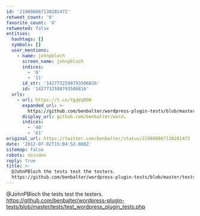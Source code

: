 ```yaml
---
id: '219808867138281472'
retweet_count: '0'
favorite_count: '0'
retweeted: false
entities:
  hashtags: []
  symbols: []
  user_mentions:
    - name: johnpbloch
      screen_name: johnpbloch
      indices:
        - '0'
        - '11'
      id_str: '1427732598793506816'
      id: '1427732598793506816'
  urls:
    - url: https://t.co/YgqVqR00
      expanded_url: >-
        https://github.com/benbalter/wordpress-plugin-tests/blob/master/tests/test_wordpress_plugin_tests.php
      display_url: github.com/benbalter/word…
      indices:
        - '40'
        - '61'
original_url: https://twitter.com/benbalter/status/219808867138281472
date: '2012-07-02T15:04:52.000Z'
sitemap: false
robots: noindex
reply: true
title: >-
  @JohnPBloch the tests test the testers.
  https://github.com/benbalter/wordpress-plugin-tests/blob/master/tests/test_wordpress_plugin_tests.php
---
```


@JohnPBloch the tests test the testers. https://github.com/benbalter/wordpress-plugin-tests/blob/master/tests/test_wordpress_plugin_tests.php